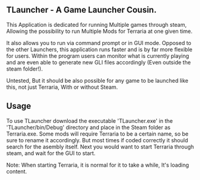 TLauncher - A Game Launcher Cousin.
-------------

This Application is dedicated for running Multiple games through steam, Allowing the possibility to run Multiple Mods for Terraria at one given time. 

It also allows you to run via command prompt or in GUI mode. Opposed to the other Launchers, this application runs faster and is by far more flexible for users. Within the program users can monitor what is currently playing and are even able to generate new GLI files accordingly (Even outside the steam folder!).

Untested, But it should be also possible for any game to be launched like this, not just Terraria, With or without Steam.


Usage
-------------

To use TLauncher download the executable 'TLauncher.exe' in the 'TLauncher/bin/Debug'  directory and place in the Steam folder as Terraria.exe.
Some mods will require Terraria to be a certain name, so be sure to rename it accordingly. But most times if coded correctly it should search for the asembly itself.
Next you would want to start Terraria through steam, and wait for the GUI to start.

Note: When starting Terraria, it is normal for it to take a while, It's loading content.